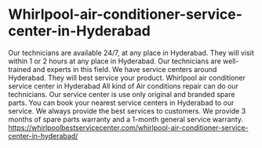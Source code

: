 # Whirlpool-air-conditioner-service-center-in-Hyderabad
 Our technicians are available 24/7, at any place in Hyderabad. They will visit within 1 or 2 hours at any place in Hyderabad.  Our technicians are well-trained and experts in this field. We have service centers around Hyderabad. They will best service your product. Whirlpool air conditioner service center in Hyderabad All kind of Air conditions repair can do our technicians.  Our service center is use only original and branded spare parts. You can book your nearest service centers in Hyderabad to our service. We always provide the best services to customers. We provide 3 months of spare parts warranty and a 1-month general service warranty. https://whirlpoolbestservicecenter.com/whirlpool-air-conditioner-service-center-in-hyderabad/
